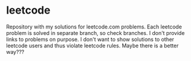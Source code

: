 # leetcode
Repository with my solutions for leetcode.com problems.
Each leetcode problem is solved in separate branch, so check branches.
I don't provide links to problems on purpose. I don't want to show solutions to other leetcode users and thus violate leetcode rules.
Maybe there is a better way???